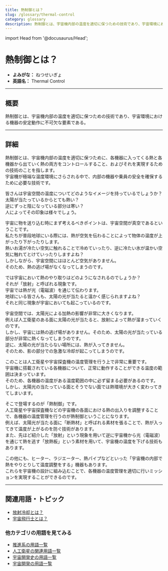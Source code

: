 ```yaml
---
title: 熱制御とは？
slug: /glossary/thermal-control
category: glossary
description: 熱制御とは、宇宙機内部の温度を適切に保つための技術であり、宇宙環境における機器の安定動作に不可欠な要素である。
---
```


import Head from '@docusaurus/Head';

<Head>
  <script type="application/ld+json">
    {`{
      "@context": "https://schema.org",
      "@type": "DefinedTerm",
      "name": "熱制御",
      "inDefinedTermSet": "https://www.space-portal.org",
      "termCode": "explorer/thermal-control",
      "description": "熱制御とは、宇宙機内部の温度を適切に保つための技術であり、宇宙環境における機器の安定動作に不可欠な要素である。",
      "url": "https://www.space-portal.org/docs/glossary/thermal-control"
    }`}
  </script>
</Head>

# 熱制御とは？

- **よみがな：** ねつせいぎょ  
- **英語名：** Thermal Control  

---

## 概要

熱制御とは、宇宙機内部の温度を適切に保つための技術であり、宇宙環境における機器の安定動作に不可欠な要素である。

---

## 詳細

熱制御とは、宇宙機内部の温度を適切に保つために、各機器に入ってくる熱と各機器から出ていく熱の両方をコントロールすること、およびそれを実現するための技術のことを指します。  
宇宙機が極端な温度環境にさらされる中で、内部の機器や乗員の安全を確保するために必要な技術です。  

皆さんは宇宙空間の温度についてどのようなイメージを持っているでしょうか？  
太陽が当たっているからとても熱い？  
逆にずっと陰になっている部分は寒い？  
人によってその印象は様々でしょう。  

宇宙に物を送り込む時にまず考えるべきポイントは、宇宙空間が真空であるということです。  
私たちが普段地球にいる際には、熱が空気を伝わることによって物体の温度が上がったり下がったりします。  
熱いお湯が冷たい空気に触れることで冷めていったり、逆に冷たい氷が温かい空気に触れてとけていったりしますよね？  
しかしながら、宇宙空間にはほとんど空気がありません。  
そのため、熱の逃げ場がなくなってしまうのです。  

では宇宙において熱のやり取りはどのようになされるのでしょうか？  
それが「放射」と呼ばれる現象です。  
宇宙では熱が光（電磁波）を通じて伝わります。  
地球にいる皆さんも、太陽の光が当たると温かく感じられますよね？  
それと同じ現象が宇宙においても起こっているのです。  

宇宙空間では、太陽光による加熱の影響が非常に大きくなります。  
例えば人工衛星のある面に太陽の光が当たると、放射によって熱が溜まっていくのです。  
しかし、宇宙には熱の逃げ場がありません。そのため、太陽の光が当たっている部分が非常に熱くなってしまうのです。  
逆に、太陽の光が当たらない場所には、熱が入ってきません。  
そのため、影の部分での急激な冷却が起こってしまうのです。  

このことは人工衛星や宇宙探査機の温度管理を行う上で非常に重要です。  
宇宙機に搭載されている各機器について、正常に動作することができる温度の範囲は決まっています。  
そのため、各機器の温度がある温度範囲の中に必ず留まる必要があるのです。  
しかし、太陽光の当たっている面とそうでない面では熱環境が大きく変わってきてしまいます。  

そこで登場するのが「熱制御」です。  
人工衛星や宇宙探査機などの宇宙機の各面における熱の出入りを調整することで、各機器の温度管理を行うのが熱制御ということになります。  
例えば、太陽光が当たる面に「断熱材」と呼ばれる素材を張ることで、熱が入ってきて温度が上がるのを防ぐ技術があります。  
また、先ほど紹介した「放射」という現象を用いて逆に宇宙機から光（電磁波）を通じて熱を逃す「放熱板」という素材を用いて、宇宙機の温度を下げる技術もあります。  

この他にも、ヒーター、ラジエーター、熱パイプなどといった「宇宙機の内部で熱をやりとりして温度調整をする」機器もあります。  
これらを宇宙機の設計に組み込むことで、各機器の温度管理を適切に行いミッションを実現することができるのです。  

---

## 関連用語・トピック

- [放射冷却とは？](/docs/glossary/radiative-cooling)
- [宇宙飛行士とは？](/docs/glossary/astronaut)  

### 他カテゴリの用語を見てみる

- [推進系の用語一覧](/docs/category/propulsion)
- [人工衛星の関連用語一覧](/docs/category/satellite)
- [宇宙開発史の用語一覧](/docs/category/history)
- [宇宙開発の用語一覧](/docs/category/glossary)
